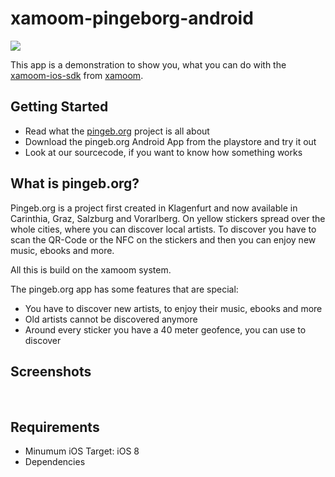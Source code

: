 # xamoom-pingeborg-android

![](http://pingeb.org/wp-content/uploads/2013/08/logo1.png)

This app is a demonstration to show you, what you can do with the [xamoom-ios-sdk](https://github.com/xamoom/xamoom-ios-sdk) from [xamoom](https://xamoom.com/).

## Getting Started

* Read what the [pingeb.org](http://pingeb.org/) project is all about
* Download the pingeb.org Android App from the playstore and try it out
* Look at our sourcecode, if you want to know how something works

## What is pingeb.org?

Pingeb.org is a project first created in Klagenfurt and now available in Carinthia, Graz, Salzburg and Vorarlberg.
On yellow stickers spread over the whole cities, where you can discover local artists. To discover you have to scan the QR-Code or the NFC on the stickers and then you can enjoy new music, ebooks and more.

All this is build on the xamoom system. 

The pingeb.org app has some features that are special:
* You have to discover new artists, to enjoy their music, ebooks and more
* Old artists cannot be discovered anymore
* Around every sticker you have a 40 meter geofence, you can use to discover

## Screenshots

![]()
![]()
![]()
![]()

## Requirements

* Minumum iOS Target: iOS 8
* Dependencies

